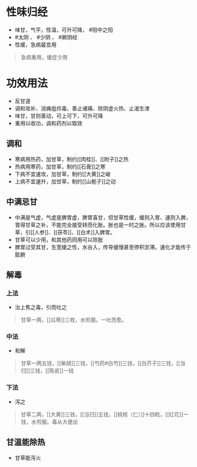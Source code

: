 # 性味归经
- 味甘，气平，性温，可升可降， #阳中之阳
- #太阴 、 #少阴 、 #厥阴经 
- 性缓，急病最宜用
>急病重用，缓症少用
# 功效用法
- 反甘遂
- 调和攻补、消痈疽疖毒、善止诸痛、除阴虚火热、止渴生津
- 味甘，甘则善动，可上可下，可升可降
- 重用以收功，调和药剂以取效
## 调和
- 寒病用热药，加甘草，制约[[肉桂]]、[[附子]]之热
- 热病用寒药，加甘草，制约[[石膏]]之寒
- 下病不宜速攻，加甘草，制约[[大黄]]之峻
- 上病不宜速升，加甘草，制约[[山栀子]]之动
## 中满忌甘
- 中满是气虚，气虚是脾胃虚，脾胃喜甘，但甘草性缓，缓则入胃、速则入脾，胃得甘草之补，不能完全接受转而化胀。胀也是一时之胀。所以应该使用甘草，引[[人参]]、[[茯苓]]、[[白术]]入脾胃。
- 甘草可以少用，和其他药同用可以除胀
- 脾胃过受其甘，生宽缓之性，水谷入，传导缓慢甚至停积淤滞。速化才能传于脏腑
## 解毒
### 上法
- 治上焦之毒，引而吐之
>甘草一两，[[瓜蒂]]三枚，水煎服。一吐而愈。
### 中法
- 和解
>甘草一两五钱，[[柴胡]]三钱，[[芍药#白芍]]三钱，[[白芥子]]三钱，[[当归]]三钱，[[陈皮]]一钱
### 下法
- 泻之
>甘草二两，[[大黄]]三钱，[[当归]]五钱，[[桃核（仁）]]十四粒，[[红花]]一钱，水煎服。毒从大便出
## 甘温能除热
- 甘草能泻火